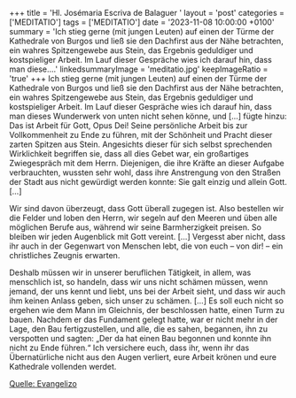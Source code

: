 +++
title = 'Hl. Josémaria Escriva de Balaguer  '
layout = 'post'
categories = ['MEDITATIO']
tags = ['MEDITATIO']
date = '2023-11-08 10:00:00 +0100'
summary = 'Ich stieg gerne (mit jungen Leuten) auf einen der Türme der Kathedrale von Burgos und ließ sie den Dachfirst aus der Nähe betrachten, ein wahres Spitzengewebe aus Stein, das Ergebnis geduldiger und kostspieliger Arbeit. Im Lauf dieser Gespräche wies ich darauf hin, dass man diese....'
linkedsummaryImage = 'meditatio.jpg'
keepImageRatio = 'true'
+++
Ich stieg gerne (mit jungen Leuten) auf einen der Türme der Kathedrale von Burgos und ließ sie den Dachfirst aus der Nähe betrachten, ein wahres Spitzengewebe aus Stein, das Ergebnis geduldiger und kostspieliger Arbeit. Im Lauf dieser Gespräche wies ich darauf hin, dass man dieses Wunderwerk von unten nicht sehen könne, und […] fügte hinzu: Das ist Arbeit für Gott, Opus Dei! Seine persönliche Arbeit bis zur Vollkommenheit zu Ende zu führen, mit der Schönheit und Pracht dieser zarten Spitzen aus Stein.<!--more--> Angesichts dieser für sich selbst sprechenden Wirklichkeit begriffen sie, dass all dies Gebet war, ein großartiges Zwiegespräch mit dem Herrn. Diejenigen, die ihre Kräfte an dieser Aufgabe verbrauchten, wussten sehr wohl, dass ihre Anstrengung von den Straßen der Stadt aus nicht gewürdigt werden konnte: Sie galt einzig und allein Gott. […]

Wir sind davon überzeugt, dass Gott überall zugegen ist. Also bestellen wir die Felder und loben den Herrn, wir segeln auf den Meeren und üben alle möglichen Berufe aus, während wir seine Barmherzigkeit preisen. So bleiben wir jeden Augenblick mit Gott vereint. […] Vergesst aber nicht, dass ihr auch in der Gegenwart von Menschen lebt, die von euch – von dir! – ein christliches Zeugnis erwarten.

Deshalb müssen wir in unserer beruflichen Tätigkeit, in allem, was menschlich ist, so handeln, dass wir uns nicht schämen müssen, wenn jemand, der uns kennt und liebt, uns bei der Arbeit sieht, und dass wir auch ihm keinen Anlass geben, sich unser zu schämen. […] Es soll euch nicht so ergehen wie dem Mann im Gleichnis, der beschlossen hatte, einen Turm zu bauen. Nachdem er das Fundament gelegt hatte, war er nicht mehr in der Lage, den Bau fertigzustellen, und alle, die es sahen, begannen, ihn zu verspotten und sagten: „Der da hat einen Bau begonnen und konnte ihn nicht zu Ende führen.“ Ich versichere euch, dass ihr, wenn ihr das Übernatürliche nicht aus den Augen verliert, eure Arbeit krönen und eure Kathedrale vollenden werdet.    




[Quelle: Evangelizo](https://evangeliumtagfuertag.org/DE/gospel)
